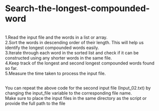 # Search-the-longest-compounded-word
<br>1.Read the input file and the words in a list or array.
<br>2.Sort the words in descending order of their length. This will help us identify the longest compounded words easily.
<br>3.Iterate through each word in the sorted list and check if it can be constructed using any shorter words in the same file.
<br>4.Keep track of the longest and second longest compounded words found so far.
<br>5.Measure the time taken to process the input file.

<br>You can repeat the above code for the second input file (Input_02.txt) by changing the input_file variable to the corresponding file name.
<br>Make sure to place the input files in the same directory as the script or provide the full path to the file 
